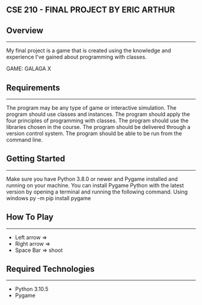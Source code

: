 ## CSE 210 - FINAL PROJECT BY ERIC ARTHUR

## Overview
---
My final project is a game that is created using the knowledge and experience I've gained about programming with classes.

GAME: GALAGA X

## Requirements
---
The program may be any type of game or interactive simulation.
The program should use classes and instances.
The program should apply the four principles of programming with classes.
The program should use the libraries chosen in the course.
The program should be delivered through a version control system.
The program should be able to be run from the command line.

## Getting Started
---
Make sure you have Python 3.8.0 or newer and Pygame installed and running on your machine. You can install Pygame Python with the latest version by opening a terminal and running the following command.
Using windows
py -m pip install pygame


## How To Play
---
* Left arrow  => 
* Right arrow => 
* Space Bar   => shoot 


## Required Technologies
---
* Python 3.10.5
* Pygame
